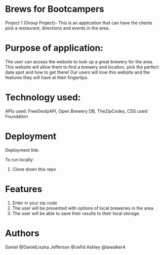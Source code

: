 # Brews for Bootcampers

Project 1 (Group Project)- This is an application that can have the clients pick a restaurant, directions and events in the area. 

# Purpose of application:

The user can access the website to look up a great brewery for the area. 
This website will allow them to find a brewery and location, pick the perfect date spot and how to get there! 
Our users will love this website and the features they will have at their fingertips. 


# Technology used:

APIs used: FreeGeoIpAPI, Open Brewery DB, TheZipCodes, 
CSS used: Foundation

# Deployment

Deployment link:

To run locally:
 1. Clone down this repo

# Features

 1. Enter in your zip code
 2. The user will be presented with options of local breweries in the area. 
 3. The user will be able to save their results to their local storage.

# Authors
Daniel @DanielLiszka
Jefferson @Jefid
Ashley @lawalker4
